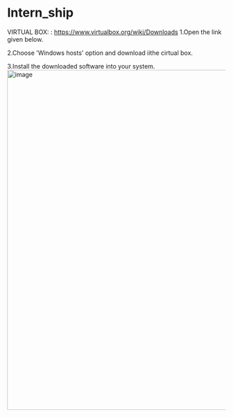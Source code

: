 # Intern_ship
VIRTUAL BOX: : https://www.virtualbox.org/wiki/Downloads
1.Open the link given below. 

2.Choose 'Windows hosts' option and download iithe cirtual box.

3.Install the downloaded software into your system.
      <img width="1219" height="784" alt="image" src="https://github.com/user-attachments/assets/87c73bce-6658-4c3f-96a9-29da3cc8e4bc" />
